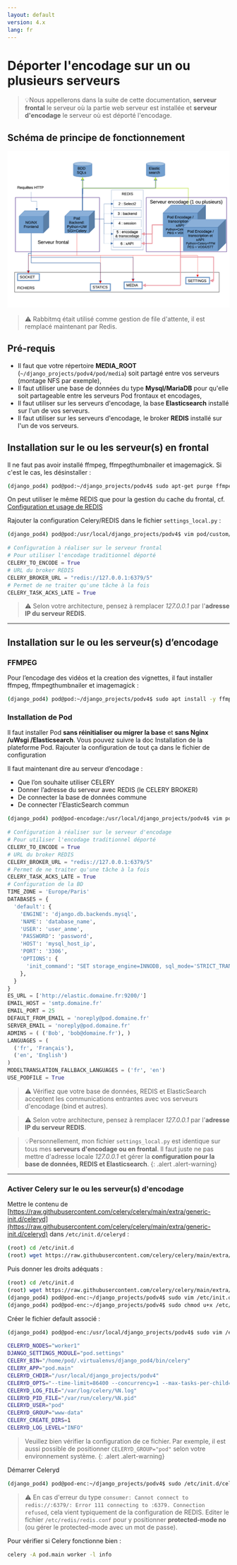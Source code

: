 ```yaml
---
layout: default
version: 4.x
lang: fr
---
```


# Déporter l'encodage sur un ou plusieurs serveurs

>💡Nous appellerons dans la suite de cette documentation, **serveur frontal** le serveur où la partie web serveur est installée et **serveur d'encodage** le serveur où est déporté l'encodage.

## Schéma de principe de fonctionnement

![Schéma de fonctionnement](remote-encoding_screens/remote-encoding.png)

> ⚠️ Rabbitmq était utilisé comme gestion de file d'attente, il est remplacé maintenant par Redis.

## Pré-requis

- Il faut que votre répertoire **MEDIA_ROOT** (```~/django_projects/podv4/pod/media```) soit partagé entre vos serveurs (montage NFS par exemple),
- Il faut utiliser une base de données du type **Mysql/MariaDB** pour qu'elle soit partageable entre les serveurs Pod frontaux et encodages,
- Il faut utiliser sur les serveurs d'encodage, la base **Elasticsearch** installé sur l'un de vos serveurs.
- Il faut utiliser sur les serveurs d'encodage, le broker **REDIS** installé sur l'un de vos serveurs.

## Installation sur le ou les serveur(s) en frontal

Il ne faut pas avoir installé ffmpeg, ffmpegthumbnailer et imagemagick. Si c'est le cas, les désinstaller :

```bash
(django_pod4) pod@pod:~/django_projects/podv4$ sudo apt-get purge ffmpeg ffmpegthumbnailer imagemagick
```

On peut utiliser le même REDIS que pour la gestion du cache du frontal, cf. [Configuration et usage de REDIS](redis_fr)

Rajouter la configuration Celery/REDIS dans le fichier `settings_local.py` :

```bash
(django_pod4) pod@pod:/usr/local/django_projects/podv4$ vim pod/custom/settings_local.py
```

```python
# Configuration à réaliser sur le serveur frontal
# Pour utiliser l'encodage traditionnel déporté
CELERY_TO_ENCODE = True
# URL du broker REDIS
CELERY_BROKER_URL = "redis://127.0.0.1:6379/5"
# Permet de ne traiter qu'une tâche à la fois
CELERY_TASK_ACKS_LATE = True
```

> ⚠️ Selon votre architecture, pensez à remplacer _127.0.0.1_ par l'**adresse IP du serveur REDIS**.

---

## Installation sur le ou les serveur(s) d’encodage

### FFMPEG

Pour l’encodage des vidéos et la creation des vignettes, il faut installer ffmpeg, ffmpegthumbnailer et imagemagick :

```sh
(django_pod4) pod@pod:~/django_projects/podv4$ sudo apt install -y ffmpeg ffmpegthumbnailer imagemagick
```

### Installation de Pod

Il faut installer Pod **sans réinitialiser ou migrer la base** et **sans Nginx /uWsgi /Elasticsearch**.
Vous pouvez suivre la doc Installation de la plateforme Pod.
Rajouter la configuration de tout ça dans le fichier de configuration

Il faut maintenant dire au serveur d’encodage :

* Que l’on souhaite utiliser CELERY
* Donner l’adresse du serveur avec REDIS (le CELERY BROKER)
* De connecter la base de données commune
* De connecter l'ElasticSearch commun

```bash
(django_pod4) pod@pod-encodage:/usr/local/django_projects/podv4$ vim pod/custom/settings_local.py
```

```python
# Configuration à réaliser sur le serveur d'encodage
# Pour utiliser l'encodage traditionnel déporté
CELERY_TO_ENCODE = True
# URL du broker REDIS
CELERY_BROKER_URL = "redis://127.0.0.1:6379/5"
# Permet de ne traiter qu'une tâche à la fois
CELERY_TASK_ACKS_LATE = True
# Configuration de la BD
TIME_ZONE = 'Europe/Paris'
DATABASES = {
  'default': {
    'ENGINE': 'django.db.backends.mysql',
    'NAME': 'database_name',
    'USER': 'user_anme',
    'PASSWORD': 'password',
    'HOST': 'mysql_host_ip',
    'PORT': '3306',
    'OPTIONS': {
      'init_command': "SET storage_engine=INNODB, sql_mode='STRICT_TRANS_TABLES', innodb_strict_mode=1",
    },
  }
}
ES_URL = ['http://elastic.domaine.fr:9200/']
EMAIL_HOST = 'smtp.domaine.fr'
EMAIL_PORT = 25
DEFAULT_FROM_EMAIL = 'noreply@pod.domaine.fr'
SERVER_EMAIL = 'noreply@pod.domaine.fr'
ADMINS = ( ('Bob', 'bob@domaine.fr'), )
LANGUAGES = (
  ('fr', 'Français'),
  ('en', 'English')
)
MODELTRANSLATION_FALLBACK_LANGUAGES = ('fr', 'en')
USE_PODFILE = True
```

> ⚠️ Vérifiez que votre base de données, REDIS et ElasticSearch acceptent les communications entrantes avec vos serveurs d'encodage (bind et autres).

> ⚠️ Selon votre architecture, pensez à remplacer _127.0.0.1_ par l'**adresse IP du serveur REDIS**.

> 💡Personnellement, mon fichier `settings_local.py` est identique sur tous mes **serveurs d'encodage ou en frontal**. Il faut juste ne pas mettre d'adresse locale _127.0.0.1_ et gérer la **configuration pour la base de données, REDIS et Elasticsearch**.
{: .alert .alert-warning}

---

### Activer Celery sur le ou les serveur(s) d'encodage

Mettre le contenu de [https://raw.githubusercontent.com/celery/celery/main/extra/generic-init.d/celeryd](https://raw.githubusercontent.com/celery/celery/main/extra/generic-init.d/celeryd) dans `/etc/init.d/celeryd` :

```bash
(root) cd /etc/init.d
(root) wget https://raw.githubusercontent.com/celery/celery/main/extra/generic-init.d/celeryd
```

Puis donner les droits adéquats :

```bash
(root) cd /etc/init.d
(root) wget https://raw.githubusercontent.com/celery/celery/main/extra/generic-init.d/celeryd
(django_pod4) pod@pod-enc:~/django_projects/podv4$ sudo vim /etc/init.d/celeryd
(django_pod4) pod@pod-enc:~/django_projects/podv4$ sudo chmod u+x /etc/init.d/celeryd
```

Créer le fichier default associé :

```bash
(django_pod4) pod@pod-enc:/usr/local/django_projects/podv4$ sudo vim /etc/default/celeryd
```

```bash
CELERYD_NODES="worker1"                                                # Nom du/des worker(s). Ajoutez autant de workers que de tache à executer en paralelle.
DJANGO_SETTINGS_MODULE="pod.settings"                                  # settings de votre Pod
CELERY_BIN="/home/pod/.virtualenvs/django_pod4/bin/celery"              # répertoire source de celery
CELERY_APP="pod.main"                                                  # application où se situe celery
CELERYD_CHDIR="/usr/local/django_projects/podv4"                       # répertoire du projet Pod (où se trouve manage.py)
CELERYD_OPTS="--time-limit=86400 --concurrency=1 --max-tasks-per-child=1  --prefetch-multiplier=1" # options à appliquer en plus sur le comportement du/des worker(s)
CELERYD_LOG_FILE="/var/log/celery/%N.log"                              # fichier log
CELERYD_PID_FILE="/var/run/celery/%N.pid"                              # fichier pid
CELERYD_USER="pod"                                                     # utilisateur système utilisant celery
CELERYD_GROUP="www-data"                                               # groupe système utilisant celery
CELERY_CREATE_DIRS=1                                                   # si celery dispose du droit de création de dossiers
CELERYD_LOG_LEVEL="INFO"                                               # niveau d'information qui seront inscrit dans les logs
```

> Veuillez bien vérifier la configuration de ce fichier. Par exemple, il est aussi possible de positionner `CELERYD_GROUP="pod"` selon votre environnement système.
{: .alert .alert-warning}

Démarrer Celeryd

```bash
(django_pod4) pod@pod-enc:~/django_projects/podv4$ sudo /etc/init.d/celeryd start
```

> ⚠️ En cas d'erreur du type `consumer: Cannot connect to redis://:6379/: Error 111 connecting to :6379. Connection refused`, cela vient typiquement de la configuration de REDIS. Editer le fichier `/etc/redis/redis.conf` pour y positionner **protected-mode no** (ou gérer le protected-mode avec un mot de passe).

Pour vérifier si Celery fonctionne bien :

```bash
celery -A pod.main worker -l info
```
